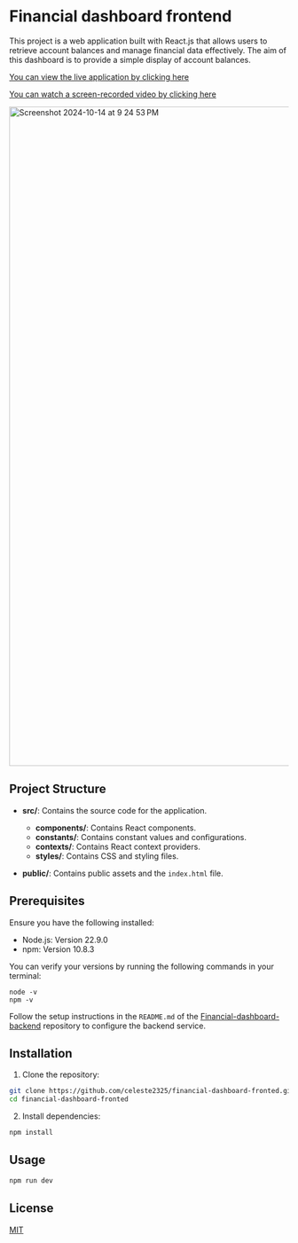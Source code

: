 # Financial dashboard frontend

This project is a web application built with React.js that allows users to retrieve account balances and manage financial data effectively. The aim of this dashboard is to provide a simple display of account balances.

[You can view the live application by clicking here](https://finviewboard.netlify.app/)

[You can watch a screen-recorded video by clicking here](https://www.youtube.com/watch?v=SEjtwtiDAQg)

<img width="1189" alt="Screenshot 2024-10-14 at 9 24 53 PM" src="https://github.com/user-attachments/assets/3fe0d40a-f786-4063-bb9e-0cfdffef6211">

## Project Structure

- **src/**: Contains the source code for the application.
  - **components/**: Contains React components.
  - **constants/**: Contains constant values and configurations.
  - **contexts/**: Contains React context providers.
  - **styles/**: Contains CSS and styling files.
  
- **public/**: Contains public assets and the `index.html` file.

## Prerequisites

Ensure you have the following installed:
- Node.js: Version 22.9.0
- npm: Version 10.8.3

You can verify your versions by running the following commands in your terminal:

```
node -v
npm -v
```

Follow the setup instructions in the `README.md` of the [Financial-dashboard-backend](https://github.com/celeste2325/financial-dashboard-backend) repository to configure the backend service.

## Installation

1. Clone the repository:

```bash
git clone https://github.com/celeste2325/financial-dashboard-fronted.git
cd financial-dashboard-fronted
```


2) Install dependencies:

```bash
npm install
```

## Usage

```bash
npm run dev
```
  
## License

[MIT](https://choosealicense.com/licenses/mit/)
